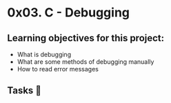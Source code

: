 # 0x03. C - Debugging

## Learning objectives for this project:

- What is debugging
- What are some methods of debugging manually
- How to read error messages


## Tasks :page_with_curl:
